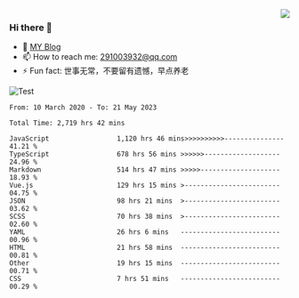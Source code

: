 <img align='right' src='https://github-readme-stats.vercel.app/api?username=niaogege&show_icons=true&theme=radical'/>

### Hi there 👋

- 🌱 [MY Blog](https://bythewayer.com/)
- 📫 How to reach me: 291003932@qq.com
- ⚡ Fun fact:  世事无常，不要留有遗憾，早点养老

![Test](https://github-readme-stats.vercel.app/api/top-langs/?username=niaogege&layout=compact)

<!--START_SECTION:waka-->

```text
From: 10 March 2020 - To: 21 May 2023

Total Time: 2,719 hrs 42 mins

JavaScript                 1,120 hrs 46 mins>>>>>>>>>>---------------   41.21 %
TypeScript                 678 hrs 56 mins >>>>>>-------------------   24.96 %
Markdown                   514 hrs 47 mins >>>>>--------------------   18.93 %
Vue.js                     129 hrs 15 mins >------------------------   04.75 %
JSON                       98 hrs 21 mins  >------------------------   03.62 %
SCSS                       70 hrs 38 mins  >------------------------   02.60 %
YAML                       26 hrs 6 mins   -------------------------   00.96 %
HTML                       21 hrs 58 mins  -------------------------   00.81 %
Other                      19 hrs 15 mins  -------------------------   00.71 %
CSS                        7 hrs 51 mins   -------------------------   00.29 %
```

<!--END_SECTION:waka-->
